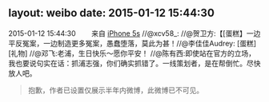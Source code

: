 layout: weibo
date: 2015-01-12 15:44:30
---
<meta name="referrer" content="no-referrer" />

2015-01-12 15:44:30  &nbsp;&nbsp;&nbsp;&nbsp;&nbsp;&nbsp; 来自 <a href="sinaweibo://customweibosource" rel="nofollow">iPhone 5s</a>
 //@xcv58_: //@贺卫方:【[蛋糕】一边平反冤案，一边制造更多冤案，愚蠢堕落，莫此为甚！//@李佳佳Audrey: [蛋糕][礼物] //@邓飞:老浦，生日快乐～愿你平安！ //@陈有西:即使站在官方的立场，我也要说句实在话：抓浦志强，你们确实抓错了。一线策划者，是在帮倒忙。尽快放人吧。
>  抱歉，作者已设置仅展示半年内微博，此微博已不可见。 ​​​
